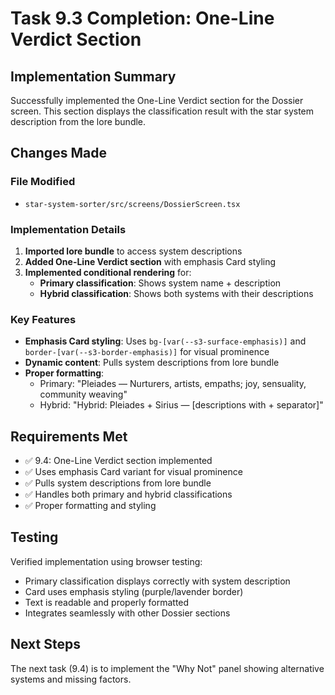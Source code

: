 # Task 9.3 Completion: One-Line Verdict Section

## Implementation Summary

Successfully implemented the One-Line Verdict section for the Dossier screen. This section displays the classification result with the star system description from the lore bundle.

## Changes Made

### File Modified
- `star-system-sorter/src/screens/DossierScreen.tsx`

### Implementation Details

1. **Imported lore bundle** to access system descriptions
2. **Added One-Line Verdict section** with emphasis Card styling
3. **Implemented conditional rendering** for:
   - **Primary classification**: Shows system name + description
   - **Hybrid classification**: Shows both systems with their descriptions

### Key Features

- **Emphasis Card styling**: Uses `bg-[var(--s3-surface-emphasis)]` and `border-[var(--s3-border-emphasis)]` for visual prominence
- **Dynamic content**: Pulls system descriptions from lore bundle
- **Proper formatting**: 
  - Primary: "Pleiades — Nurturers, artists, empaths; joy, sensuality, community weaving"
  - Hybrid: "Hybrid: Pleiades + Sirius — [descriptions with + separator]"

## Requirements Met

- ✅ 9.4: One-Line Verdict section implemented
- ✅ Uses emphasis Card variant for visual prominence
- ✅ Pulls system descriptions from lore bundle
- ✅ Handles both primary and hybrid classifications
- ✅ Proper formatting and styling

## Testing

Verified implementation using browser testing:
- Primary classification displays correctly with system description
- Card uses emphasis styling (purple/lavender border)
- Text is readable and properly formatted
- Integrates seamlessly with other Dossier sections

## Next Steps

The next task (9.4) is to implement the "Why Not" panel showing alternative systems and missing factors.
